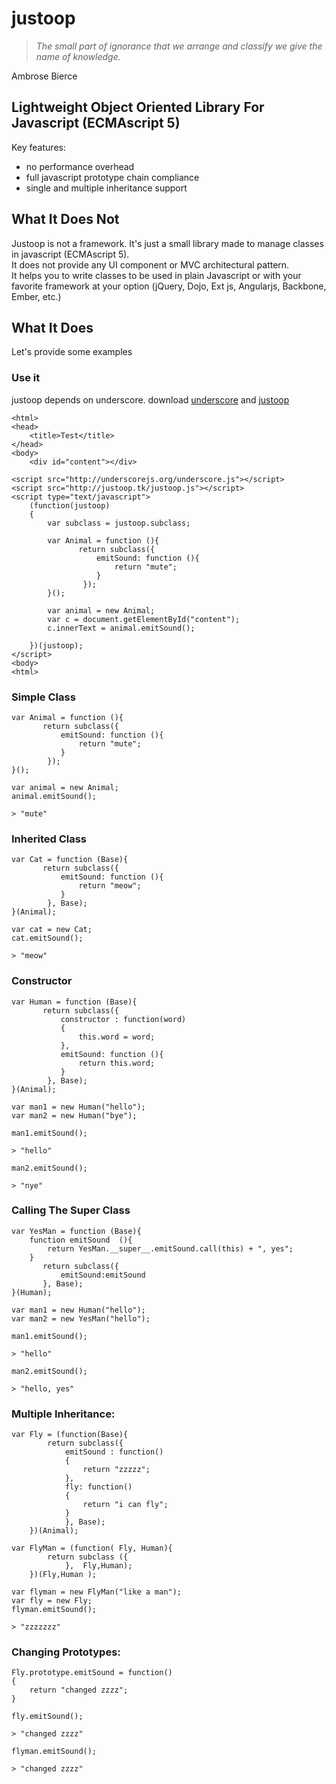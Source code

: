 justoop
========
> *The small part of ignorance that we arrange and classify we give the name of knowledge.*

Ambrose Bierce


Lightweight Object Oriented Library For Javascript (ECMAscript 5)
--------

Key features:

* no performance overhead
* full javascript prototype chain compliance
* single and multiple inheritance support

What It Does Not
------------
Justoop is not a framework. It's just a small library made to manage classes in javascript (ECMAscript 5).  
It does not provide any UI component or MVC architectural pattern.  
It helps you to write classes to be used in plain Javascript or with your favorite framework at your option (jQuery, Dojo, Ext js, Angularjs, Backbone, Ember, etc.)

What It Does
------------
Let's provide some examples

### Use it
justoop depends on underscore.
download [underscore](https://github.com/jashkenas/underscore) and [justoop](https://github.com/JLeclercq/justoop)


    <html>
    <head>
        <title>Test</title>
    </head>
    <body>
        <div id="content"></div>

    <script src="http://underscorejs.org/underscore.js"></script>
    <script src="http://justoop.tk/justoop.js"></script>
    <script type="text/javascript">
        (function(justoop)
        {
            var subclass = justoop.subclass;

            var Animal = function (){
                   return subclass({
                       emitSound: function (){
                           return "mute";
                       }
                    });
            }();

            var animal = new Animal;
            var c = document.getElementById("content");
            c.innerText = animal.emitSound();

        })(justoop);
    </script>
    <body>
    <html>



### Simple Class

    var Animal = function (){
           return subclass({
               emitSound: function (){
                   return "mute";
               }
            });
    }();

    var animal = new Animal;
    animal.emitSound();

    > "mute"

### Inherited Class

    var Cat = function (Base){
           return subclass({
               emitSound: function (){
                   return "meow";
               }
            }, Base);
    }(Animal);

    var cat = new Cat;
    cat.emitSound();

    > "meow"


### Constructor

    var Human = function (Base){
           return subclass({
               constructor : function(word)
               {
                   this.word = word;
               },
               emitSound: function (){
                   return this.word;
               }
            }, Base);
    }(Animal);

    var man1 = new Human("hello");
    var man2 = new Human("bye");

    man1.emitSound();

    > "hello"

    man2.emitSound();

    > "nye"

### Calling The Super Class

    var YesMan = function (Base){
        function emitSound  (){
            return YesMan.__super__.emitSound.call(this) + ", yes";
        }
           return subclass({
               emitSound:emitSound
           }, Base);
    }(Human);

    var man1 = new Human("hello");
    var man2 = new YesMan("hello");

    man1.emitSound();

    > "hello"

    man2.emitSound();

    > "hello, yes"

### Multiple Inheritance:

    var Fly = (function(Base){
            return subclass({
                emitSound : function()
                {
                    return "zzzzz";
                },
                fly: function()
                {
                    return "i can fly";
                }
                }, Base);
        })(Animal);

    var FlyMan = (function( Fly, Human){
            return subclass ({
                },  Fly,Human);
        })(Fly,Human );

    var flyman = new FlyMan("like a man");
    var fly = new Fly;
    flyman.emitSound();

    > "zzzzzzz"


### Changing Prototypes:

    Fly.prototype.emitSound = function()
    {
        return "changed zzzz";
    }

    fly.emitSound();

    > "changed zzzz"

    flyman.emitSound();

    > "changed zzzz"
